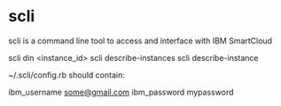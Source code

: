 scli
====

scli is a command line tool to access and interface with IBM SmartCloud



scli din <instance_id>
scli describe-instances
scli describe-instance


~/.scli/config.rb should contain:

ibm_username some@gmail.com
ibm_password mypassword
